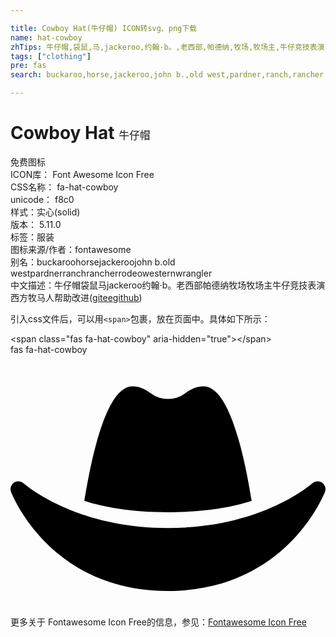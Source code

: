 ```yaml
---

title: Cowboy Hat(牛仔帽) ICON转svg、png下载
name: hat-cowboy
zhTips: 牛仔帽,袋鼠,马,jackeroo,约翰·b。,老西部,帕德纳,牧场,牧场主,牛仔竞技表演,西方,牧马人
tags: ["clothing"]
pre: fas
search: buckaroo,horse,jackeroo,john b.,old west,pardner,ranch,rancher,rodeo,western,wrangler

---
```


# Cowboy Hat  <small style="font-size: 60%;font-weight: 100">牛仔帽</small>


<div class="detail-page">
<p>
<span><span class="badge-success badge">免费图标</span> </span>
<br/>
<span>
ICON库：
<span class="badge-secondary badge">Font Awesome Icon Free</span> 
</span>
<br/>
<span>
CSS名称：
<span class="badge-secondary badge">fa-hat-cowboy</span> 
</span>
<br/>
<span>
unicode：
<span class="badge-secondary badge">f8c0</span> 
<copy-btn content='f8c0' btn-title=""></copy-btn>
<copy-btn :content='String.fromCodePoint(parseInt("f8c0", 16))' btn-title="复制U"></copy-btn>
</span><br/><span>样式：<span class="badge-light badge">实心(solid)</span></span>
<br/>
<span>
版本：
<span class="badge-secondary badge">5.11.0</span> 
</span><br/><span>标签：<span class="badge-light badge"><router-link to="/tags/clothing.html">服装</router-link></span></span>
<br/>
<span>图标来源/作者：<span class="badge-light badge">fontawesome</span></span> 
<br/>
<span>别名：<span class="badge-light badge">buckaroo</span><span class="badge-light badge">horse</span><span class="badge-light badge">jackeroo</span><span class="badge-light badge">john b.</span><span class="badge-light badge">old west</span><span class="badge-light badge">pardner</span><span class="badge-light badge">ranch</span><span class="badge-light badge">rancher</span><span class="badge-light badge">rodeo</span><span class="badge-light badge">western</span><span class="badge-light badge">wrangler</span></span><br/><span class="zh-detail">中文描述：<span class="badge-primary badge">牛仔帽</span><span class="badge-primary badge">袋鼠</span><span class="badge-primary badge">马</span><span class="badge-primary badge">jackeroo</span><span class="badge-primary badge">约翰·b。</span><span class="badge-primary badge">老西部</span><span class="badge-primary badge">帕德纳</span><span class="badge-primary badge">牧场</span><span class="badge-primary badge">牧场主</span><span class="badge-primary badge">牛仔竞技表演</span><span class="badge-primary badge">西方</span><span class="badge-primary badge">牧马人</span><span class="help-link"><span>帮助改进</span>(<a href="https://gitee.com/liuwave/icon-helper/edit/master/json/fontawesome/solid/hat-cowboy.json" target="_blank" rel="noopener noreferrer">gitee</a><a href="https://github.com/liuwave/icon-helper/edit/master/json/fontawesome/solid/hat-cowboy.json" target="_blank" rel="noopener noreferrer">github</a></span>)</span><br/>
</p>
</div>
<div class="alert alert-dark">
  <i class="fas fa-hat-cowboy fa-xs"></i>
  <i class="fas fa-hat-cowboy fa-sm"></i>
  <i class="fas fa-hat-cowboy fa-lg"></i>
  <i class="fas fa-hat-cowboy fa-2x"></i>
  <i class="fas fa-hat-cowboy fa-3x"></i>
  <i class="fas fa-hat-cowboy fa-5x"></i>
  <i class="fas fa-hat-cowboy fa-7x"></i>
</div>
<div>
  <p>引入css文件后，可以用<code>&lt;span&gt;</code>包裹，放在页面中。具体如下所示：    
  </p>
  <div class="alert alert-primary" style="font-size: 14px">
    &lt;span class="fas fa-hat-cowboy" aria-hidden="true"&gt;&lt;/span&gt;
    <copy-btn content='<span class="fas fa-hat-cowboy" aria-hidden="true"></span>'></copy-btn>
  </div>
  <div class="alert alert-secondary">
    <i class="fas fa-hat-cowboy"
    style="font-size: 24px"
    aria-hidden="true"></i> fas fa-hat-cowboy
    <copy-btn content="fas fa-hat-cowboy" btn-title="复制图标名称"></copy-btn>
  </div>
</div>
<div id="svg" class="svg-wrap">
<svg xmlns="http://www.w3.org/2000/svg" viewBox="0 0 640 512"><path d="M490 296.9C480.51 239.51 450.51 64 392.3 64c-14 0-26.49 5.93-37 14a58.21 58.21 0 0 1-70.58 0c-10.51-8-23-14-37-14-58.2 0-88.2 175.47-97.71 232.88C188.81 309.47 243.73 320 320 320s131.23-10.51 170-23.1zm142.9-37.18a16 16 0 0 0-19.75 1.5c-1 .9-101.27 90.78-293.16 90.78-190.82 0-292.22-89.94-293.24-90.84A16 16 0 0 0 1 278.53C1.73 280.55 78.32 480 320 480s318.27-199.45 319-201.47a16 16 0 0 0-6.09-18.81z"/></svg>
</div>
<detail full-name='fa-hat-cowboy'></detail>
    
<div><p>更多关于  Fontawesome Icon Free的信息，参见：<a target="_blank" href="https://iconhelper.cn/fontawesome.html">Fontawesome Icon Free</a>
</p></div>
